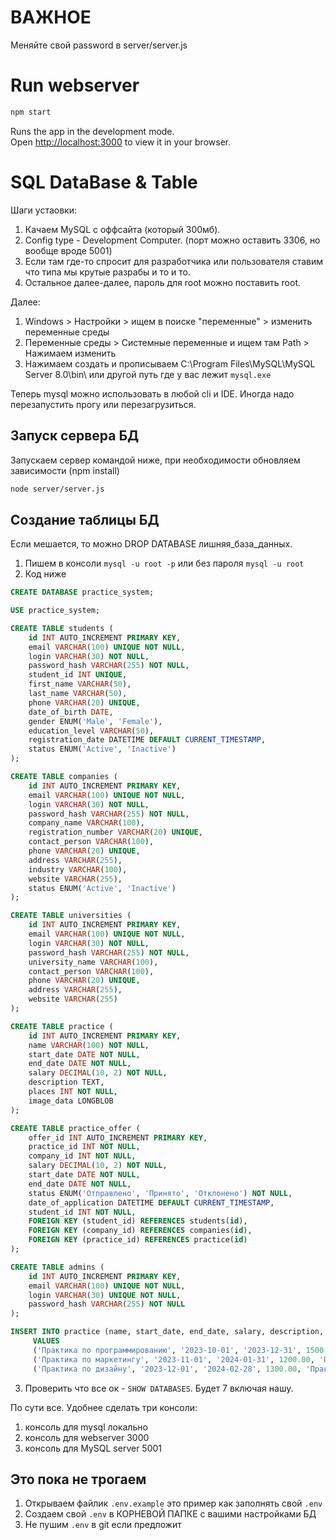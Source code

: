 # ВАЖНОЕ

Меняйте свой password в server/server.js

# Run webserver

```bash
npm start
```

Runs the app in the development mode.\
Open [http://localhost:3000](http://localhost:3000) to view it in your browser.

# SQL DataBase & Table

Шаги устаовки:
1. Качаем MySQL с оффсайта (который 300мб).
2. Config type - Development Computer. (порт можно оставить 3306, но вообще вроде 5001)
3. Если там где-то спросит для разработчика или пользователя ставим что типа мы крутые разрабы и то и то.
3. Остальное далее-далее, пароль для root можно поставить root.

Далее:
1. Windows > Настройки > ищем в поиске "переменные" > изменить переменные среды
2. Переменные среды > Системные переменные и ищем там Path > Нажимаем изменить
3. Нажимаем создать и прописываем C:\Program Files\MySQL\MySQL Server 8.0\bin\ или другой путь где у вас лежит `mysql.exe`

Теперь mysql можно использовать в любой cli и IDE. Иногда надо перезапустить прогу или перезагрузиться.

## Запуск сервера БД

Запускаем сервер командой ниже, при необходимости обновляем зависимости (npm install)

```bash
node server/server.js
``` 

## Создание таблицы БД

Если мешается, то можно DROP DATABASE лишняя_база_данных.

1. Пишем в консоли `mysql -u root -p` или без пароля `mysql -u root`
2. Код ниже
```sql
CREATE DATABASE practice_system;

USE practice_system;

CREATE TABLE students (
    id INT AUTO_INCREMENT PRIMARY KEY,
    email VARCHAR(100) UNIQUE NOT NULL,
    login VARCHAR(30) NOT NULL,
    password_hash VARCHAR(255) NOT NULL,
    student_id INT UNIQUE,
    first_name VARCHAR(50),
    last_name VARCHAR(50),
    phone VARCHAR(20) UNIQUE,
    date_of_birth DATE,
    gender ENUM('Male', 'Female'),
    education_level VARCHAR(50),
    registration_date DATETIME DEFAULT CURRENT_TIMESTAMP,
    status ENUM('Active', 'Inactive')
);

CREATE TABLE companies (
    id INT AUTO_INCREMENT PRIMARY KEY,
    email VARCHAR(100) UNIQUE NOT NULL,
    login VARCHAR(30) NOT NULL,
    password_hash VARCHAR(255) NOT NULL,
    company_name VARCHAR(100),
    registration_number VARCHAR(20) UNIQUE,
    contact_person VARCHAR(100),
    phone VARCHAR(20) UNIQUE,
    address VARCHAR(255),
    industry VARCHAR(100),
    website VARCHAR(255),
    status ENUM('Active', 'Inactive')
);

CREATE TABLE universities (
    id INT AUTO_INCREMENT PRIMARY KEY,
    email VARCHAR(100) UNIQUE NOT NULL,
    login VARCHAR(30) NOT NULL,
    password_hash VARCHAR(255) NOT NULL,
    university_name VARCHAR(100),
    contact_person VARCHAR(100),
    phone VARCHAR(20) UNIQUE,
    address VARCHAR(255),
    website VARCHAR(255)
);

CREATE TABLE practice (
    id INT AUTO_INCREMENT PRIMARY KEY,
    name VARCHAR(100) NOT NULL,
    start_date DATE NOT NULL,
    end_date DATE NOT NULL,
    salary DECIMAL(10, 2) NOT NULL,
    description TEXT,
    places INT NOT NULL,
    image_data LONGBLOB
);

CREATE TABLE practice_offer (
    offer_id INT AUTO_INCREMENT PRIMARY KEY,
    practice_id INT NOT NULL,
    company_id INT NOT NULL,
    salary DECIMAL(10, 2) NOT NULL,
    start_date DATE NOT NULL,
    end_date DATE NOT NULL,
    status ENUM('Отправлено', 'Принято', 'Отклонено') NOT NULL,
    date_of_application DATETIME DEFAULT CURRENT_TIMESTAMP,
    student_id INT NOT NULL,
    FOREIGN KEY (student_id) REFERENCES students(id),
    FOREIGN KEY (company_id) REFERENCES companies(id),
    FOREIGN KEY (practice_id) REFERENCES practice(id)
);

CREATE TABLE admins (
    id INT AUTO_INCREMENT PRIMARY KEY,
    email VARCHAR(100) UNIQUE NOT NULL,
    login VARCHAR(30) UNIQUE NOT NULL,
    password_hash VARCHAR(255) NOT NULL
);
```

```sql
INSERT INTO practice (name, start_date, end_date, salary, description, places, image_data)
     VALUES
     ('Практика по программированию', '2023-10-01', '2023-12-31', 1500.00, 'Практика для студентов по программированию', 5, NULL),
     ('Практика по маркетингу', '2023-11-01', '2024-01-31', 1200.00, 'Практика для студентов по маркетингу', 3, NULL),
     ('Практика по дизайну', '2023-12-01', '2024-02-28', 1300.00, 'Практика для студентов по дизайну', 4, NULL);
```

3. Проверить что все ок - `SHOW DATABASES`. Будет 7 включая нашу.

По сути все. Удобнее сделать три консоли:
1. консоль для mysql локально
2. консоль для webserver 3000
3. консоль для MySQL server 5001

## Это пока не трогаем

1. Открываем файлик `.env.example` это пример как заполнять свой `.env`
2. Создаем свой `.env` в КОРНЕВОЙ ПАПКЕ с вашими настройками БД
3. Не пушим `.env` в git если предложит
